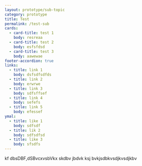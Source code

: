 ```yaml
---
layout: prototype/sub-topic
category: prototype
title: Test
permalink: /test-sub
cards:
  - card-title: test 1
    body: resreaa
  - card-title: test 2
    body: esfsfdsd
  - card-title: test 3
    body: aawewae
footer-accordion: true
links:
  - title: link 1
    body: dsfsdfsdfds
  - title: link 2
    body: erwrwe
  - title: link 3
    body: sdfsffsef
  - title: link 4
    body: sefefs
  - title: link 5
    body: efessef
ymal:
  - title: like 1
    body: sdfsdf
  - title: lik 2
    body: sdfsdfsd
  - title: like 3
    body: sfsdfs
---
```

kf dbsDBF,dSBvcxvsbVkx
skdbv jbdvk
ksj bvkjsdbkvsdjkvsdjkbv